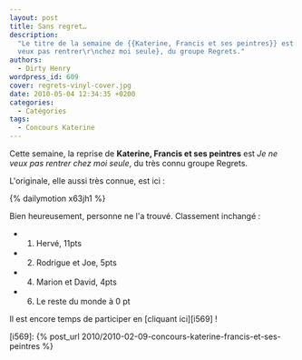 ```yaml
---
layout: post
title: Sans regret…
description:
  "Le titre de la semaine de {{Katerine, Francis et ses peintres}} est {Je ne
  veux pas rentrer\r\nchez moi seule}, du groupe Regrets."
authors:
  - Dirty Henry
wordpress_id: 609
cover: regrets-vinyl-cover.jpg
date: 2010-05-04 12:34:35 +0200
categories:
  - Catégories
tags:
  - Concours Katerine
---
```


Cette semaine, la reprise de **Katerine, Francis et ses peintres** est _Je ne
veux pas rentrer chez moi seule_, du très connu groupe Regrets.

L'originale, elle aussi très connue, est ici :

{% dailymotion x63jh1 %}

Bien heureusement, personne ne l'a trouvé. Classement inchangé :

- 1. Hervé, 11pts
- 2. Rodrigue et Joe, 5pts
- 4. Marion et David, 4pts
- 6. Le reste du monde à 0 pt

Il est encore temps de participer en [cliquant ici][i569] !

[i569]: {% post_url 2010/2010-02-09-concours-katerine-francis-et-ses-peintres %}
